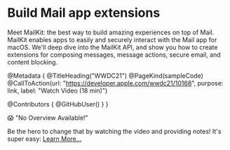 # Build Mail app extensions

Meet MailKit: the best way to build amazing experiences on top of Mail. MailKit enables apps to easily and securely interact with the Mail app for macOS. We'll deep dive into the MailKit API, and show you how to create extensions for composing messages, message actions, secure email, and content blocking.


@Metadata {
   @TitleHeading("WWDC21")
   @PageKind(sampleCode)
   @CallToAction(url: "https://developer.apple.com/wwdc21/10168", purpose: link, label: "Watch Video (18 min)")

   @Contributors {
      @GitHubUser(<replace this with your GitHub handle>)
   }
}

😱 "No Overview Available!"

Be the hero to change that by watching the video and providing notes! It's super easy:
 [Learn More…](https://wwdcnotes.github.io/WWDCNotes/documentation/wwdcnotes/contributing)
